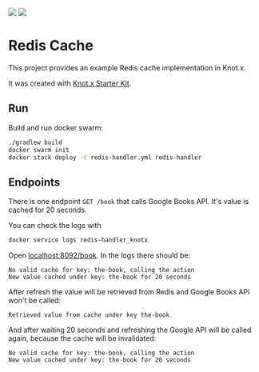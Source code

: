[![][license img]][license]
[![][gitter img]][gitter]

# Redis Cache

This project provides an example Redis cache implementation in Knot.x.

It was created with [Knot.x Starter Kit](https://github.com/Knotx/knotx-starter-kit).

## Run
Build and run docker swarm:

```bash
./gradlew build
docker swarm init
docker stack deploy -c redis-handler.yml redis-handler
```

## Endpoints

There is one endpoint `GET /book` that calls Google Books API. It's value is cached for 20 seconds.

You can check the logs with 

```bash
docker service logs redis-handler_knotx
```

Open [localhost:8092/book](http://localhost:8092/book). In the logs there should be:

```
No valid cache for key: the-book, calling the action
New value cached under key: the-book for 20 seconds
```

After refresh the value will be retrieved from Redis and Google Books API won't be called:

```
Retrieved value from cache under key the-book
```

And after waiting 20 seconds and refreshing the Google API will be called again, because the cache will be invalidated:

```
No valid cache for key: the-book, calling the action
New value cached under key: the-book for 20 seconds
```

[license]:https://github.com/Cognifide/knotx/blob/master/LICENSE
[license img]:https://img.shields.io/badge/License-Apache%202.0-blue.svg

[gitter]:https://gitter.im/Knotx/Lobby
[gitter img]:https://badges.gitter.im/Knotx/knotx-extensions.svg


